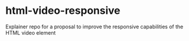 # html-video-responsive
Explainer repo for a proposal to improve the responsive capabilities of the HTML video element
